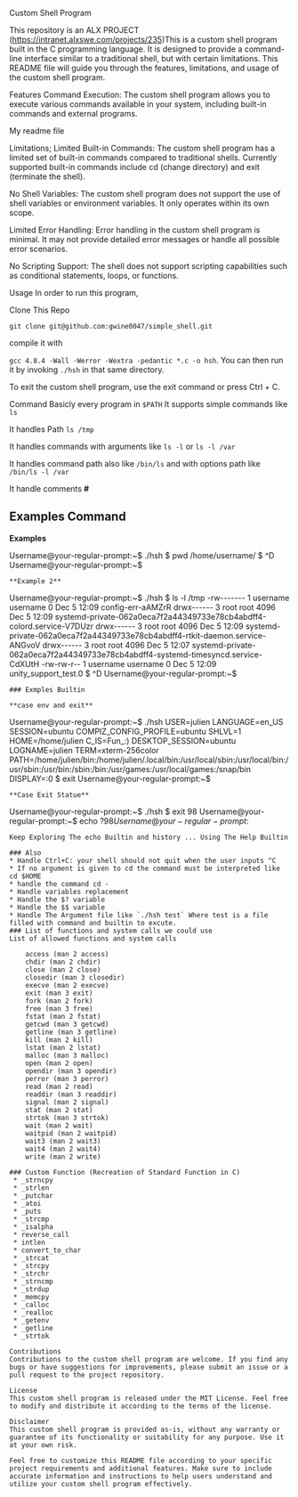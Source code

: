 Custom Shell Program

This repository is an ALX PROJECT (https://intranet.alxswe.com/projects/235)This is a custom shell program built in the C programming language. It is designed to provide a command-line interface similar to a traditional shell, but with certain limitations. This README file will guide you through the features, limitations, and usage of the custom shell program.

Features
Command Execution: The custom shell program allows you to execute various commands available in your system, including built-in commands and external programs.

My readme file

Limitations;
Limited Built-in Commands: The custom shell program has a limited set of built-in commands compared to traditional shells. Currently supported built-in commands include cd (change directory) and exit (terminate the shell).

No Shell Variables: The custom shell program does not support the use of shell variables or environment variables. It only operates within its own scope.

Limited Error Handling: Error handling in the custom shell program is minimal. It may not provide detailed error messages or handle all possible error scenarios.

No Scripting Support: The shell does not support scripting capabilities such as conditional statements, loops, or functions.

 Usage
In order to run this program,

Clone This Repo

`` git clone git@github.com:gwine0047/simple_shell.git ``

compile it with

`gcc 4.8.4 -Wall -Werror -Wextra -pedantic *.c -o hsh`.
You can then run it by invoking `./hsh` in that same directory.

To exit the custom shell program, use the exit command or press Ctrl + C.


Command
Basicly every program in `$PATH`
It supports simple commands like `ls`

It handles Path `ls /tmp`

It handles commands with arguments like `ls -l` or `ls -l /var `

It handles command path also like `/bin/ls` and with options path like  `/bin/ls -l /var`

It handle comments **#**
## Examples Command
**Examples**

Username@your-regular-prompt:~$ ./hsh
$ pwd
/home/username/
$ ^D
Username@your-regular-prompt:~$
```
**Example 2**
```
Username@your-regular-prompt:~$ ./hsh
$ ls -l /tmp
-rw------- 1 username username    0 Dec  5 12:09 config-err-aAMZrR
drwx------ 3 root   root   4096 Dec  5 12:09 systemd-private-062a0eca7f2a44349733e78cb4abdff4-colord.service-V7DUzr
drwx------ 3 root   root   4096 Dec  5 12:09 systemd-private-062a0eca7f2a44349733e78cb4abdff4-rtkit-daemon.service-ANGvoV
drwx------ 3 root   root   4096 Dec  5 12:07 systemd-private-062a0eca7f2a44349733e78cb4abdff4-systemd-timesyncd.service-CdXUtH
-rw-rw-r-- 1 username username    0 Dec  5 12:09 unity_support_test.0
$ ^D
Username@your-regular-prompt:~$
```
### Exmples Builtin

**case env and exit**
```
Username@your-regular-prompt:~$ ./hsh
USER=julien
LANGUAGE=en_US
SESSION=ubuntu
COMPIZ_CONFIG_PROFILE=ubuntu
SHLVL=1
HOME=/home/julien
C_IS=Fun_:)
DESKTOP_SESSION=ubuntu
LOGNAME=julien
TERM=xterm-256color
PATH=/home/julien/bin:/home/julien/.local/bin:/usr/local/sbin:/usr/local/bin:/usr/sbin:/usr/bin:/sbin:/bin:/usr/games:/usr/local/games:/snap/bin
DISPLAY=:0
$ exit
Username@your-regular-prompt:~$

```
**Case Exit Statue**
```
Username@your-regular-prompt:~$ ./hsh
$ exit 98
Username@your-regular-prompt:~$ echo $?
98
Username@your-regular-prompt:~$

```
Keep Exploring The echo Builtin and history ... Using The Help Builtin

### Also
* Handle Ctrl+C: your shell should not quit when the user inputs ^C
* If no argument is given to cd the command must be interpreted like cd $HOME
* handle the command cd -
* Handle variables replacement
* Handle the $? variable
* Handle the $$ variable
* Handle The Argument file like `./hsh test` Where test is a file filled with command and builtin to excute.
### List of functions and system calls we could use
List of allowed functions and system calls

    access (man 2 access)
    chdir (man 2 chdir)
    close (man 2 close)
    closedir (man 3 closedir)
    execve (man 2 execve)
    exit (man 3 exit)
    fork (man 2 fork)
    free (man 3 free)
    fstat (man 2 fstat)
    getcwd (man 3 getcwd)
    getline (man 3 getline)
    kill (man 2 kill)
    lstat (man 2 lstat)
    malloc (man 3 malloc)
    open (man 2 open)
    opendir (man 3 opendir)
    perror (man 3 perror)
    read (man 2 read)
    readdir (man 3 readdir)
    signal (man 2 signal)
    stat (man 2 stat)
    strtok (man 3 strtok)
    wait (man 2 wait)
    waitpid (man 2 waitpid)
    wait3 (man 2 wait3)
    wait4 (man 2 wait4)
    write (man 2 write)

### Custom Function (Recreation of Standard Function in C)
 * _strncpy
 * _strlen
 * _putchar
 * _atoi
 * _puts
 * _strcmp
 * _isalpha
 * reverse_call
 * intlen
 * convert_to_char
 * _strcat
 * _strcpy
 * _strchr
 * _strncmp
 * _strdup
 * _memcpy
 * _calloc
 * _realloc
 * _getenv
 * _getline
 * _strtok

Contributions
Contributions to the custom shell program are welcome. If you find any bugs or have suggestions for improvements, please submit an issue or a pull request to the project repository.

License
This custom shell program is released under the MIT License. Feel free to modify and distribute it according to the terms of the license.

Disclaimer
This custom shell program is provided as-is, without any warranty or guarantee of its functionality or suitability for any purpose. Use it at your own risk.

Feel free to customize this README file according to your specific project requirements and additional features. Make sure to include accurate information and instructions to help users understand and utilize your custom shell program effectively.
